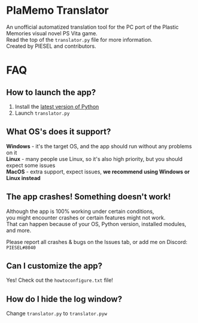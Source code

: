 # PlaMemo Translator
An unofficial automatized translation tool for the PC port of the Plastic Memories visual novel PS Vita game.<br>
Read the top of the `translator.py` file for more information.<br>
Created by PIESEL and contributors.

# FAQ

## How to launch the app?
1. Install the [latest version of Python](https://www.python.org/downloads)
2. Launch `translator.py`

## What OS's does it support?
**Windows** - it's the target OS, and the app should run without any problems on it<br>
**Linux** - many people use Linux, so it's also high priority, but you should expect some issues<br>
**MacOS** - extra support, expect issues, **we recommend using Windows or Linux instead**

## The app crashes! Something doesn't work!
Although the app is 100% working under certain conditions,<br>
you might encounter crashes or certain features might not work.<br>
That can happen because of your OS, Python version, installed modules, and more.

Please report all crashes & bugs on the Issues tab, or add me on Discord: `PIESEL#8040`

## Can I customize the app?
Yes! Check out the `howtoconfigure.txt` file!

## How do I hide the log window?
Change `translator.py` to `translator.pyw`
